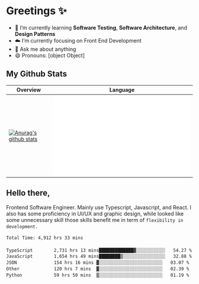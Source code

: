 # Greetings ✨

- 🌱 I’m currently learning **Software Testing**, **Software Architecture**, and **Design Patterns**
- ☁️ I’m currently focusing on Front End Development
- 💬 Ask me about anything
- 😄 Pronouns: [object Object]

## My Github Stats

| Overview | Language |
| --- | --- |
|[![Anurag's github stats](https://github-readme-stats.vercel.app/api?username=abui-am&count_private=true)](https://github.com/anuraghazra/github-readme-stats)|![Language](https://raw.githubusercontent.com/abui-am/stats/c6455f656dfce7acd3951e5ec5b25d72af0b2ee3/generated/languages.svg)|

## Hello there, 
Frontend Software Engineer. 
Mainly use Typescript, Javascript, and React. I also has some proficiency in UI/UX and graphic design, while looked like some unnecessary skill those skills benefit me in term of `flexibility in development.`


<!--START_SECTION:waka-->

```txt
Total Time: 4,912 hrs 33 mins

TypeScript        2,731 hrs 13 mins█████████████▓░░░░░░░░░░░   54.27 %
JavaScript        1,654 hrs 49 mins████████▒░░░░░░░░░░░░░░░░   32.88 %
JSON              154 hrs 16 mins ▓░░░░░░░░░░░░░░░░░░░░░░░░   03.07 %
Other             120 hrs 7 mins  ▓░░░░░░░░░░░░░░░░░░░░░░░░   02.39 %
Python            59 hrs 50 mins  ▒░░░░░░░░░░░░░░░░░░░░░░░░   01.19 %
```

<!--END_SECTION:waka-->
